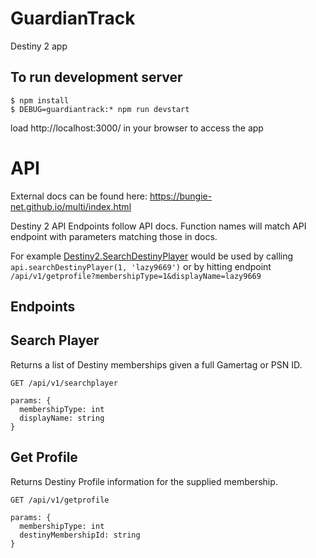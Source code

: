 # GuardianTrack
Destiny 2 app

## To run development server
    $ npm install
    $ DEBUG=guardiantrack:* npm run devstart

load http://localhost:3000/ in your browser to access the app

# API

External docs can be found here: https://bungie-net.github.io/multi/index.html

Destiny 2 API Endpoints follow API docs. Function names will match API endpoint with parameters matching those in docs.

For example [Destiny2.SearchDestinyPlayer](https://bungie-net.github.io/multi/operation_get_Destiny2-SearchDestinyPlayer.html#operation_get_Destiny2-SearchDestinyPlayer)
would be used by calling `api.searchDestinyPlayer(1, 'lazy9669')` or by hitting endpoint `/api/v1/getprofile?membershipType=1&displayName=lazy9669`

## Endpoints

## Search Player
Returns a list of Destiny memberships given a full Gamertag or PSN ID.

`GET /api/v1/searchplayer`

```
params: {
  membershipType: int
  displayName: string
}
```
## Get Profile
Returns Destiny Profile information for the supplied membership.

`GET /api/v1/getprofile`

```
params: {
  membershipType: int
  destinyMembershipId: string
}
```
